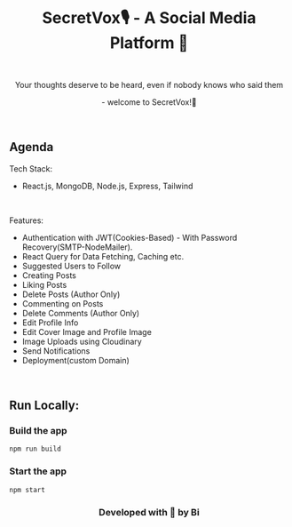 <h1 align="center"><a href="https://secretvox.bistudio.tech" style="text-decoration: none; color: inherit;">SecretVox🎙️ - A Social Media Platform 🔗</a></h1>

</br>
<p align="center">Your thoughts deserve to be heard, even if nobody knows who said them</p>
<p align="center">- welcome to SecretVox!👋</p>
</br>

## Agenda 

Tech Stack: 

- React.js, MongoDB, Node.js, Express, Tailwind

</br>

Features:

-    Authentication with JWT(Cookies-Based) - With Password Recovery(SMTP-NodeMailer).
-    React Query for Data Fetching, Caching etc.
-    Suggested Users to Follow
-    Creating Posts
-    Liking Posts
-    Delete Posts (Author Only)
-    Commenting on Posts
-    Delete Comments (Author Only)
-    Edit Profile Info
-    Edit Cover Image and Profile Image
-    Image Uploads using Cloudinary
-    Send Notifications
-    Deployment(custom Domain)

</br>

## Run Locally: 

### Build the app

```shell
npm run build
```

### Start the app

```shell
npm start
```

<h3 align="center">Developed with 💖 by Bi</h2>